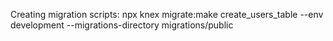Creating migration scripts:
npx knex migrate:make create_users_table --env development --migrations-directory migrations/public
